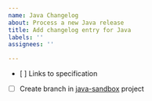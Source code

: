 ```yaml
---
name: Java Changelog
about: Process a new Java release
title: Add changelog entry for Java
labels: ''
assignees: ''

---
```


- [ ] Links to specification
- [ ] Create branch in [java-sandbox](https://github.com/experimental-software/java-sandbox) project
